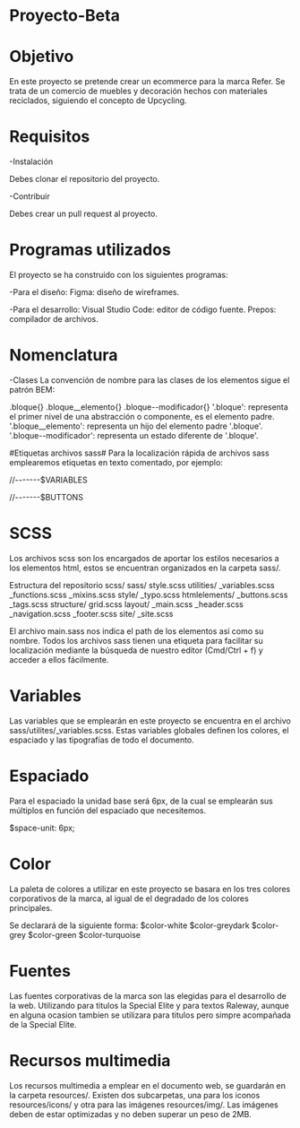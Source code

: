 # Proyecto-Beta
# Objetivo
En este proyecto se pretende crear un ecommerce para la marca Refer. Se trata de un comercio de muebles y decoración hechos con materiales reciclados, siguiendo el concepto de Upcycling.

# Requisitos
-Instalación

Debes clonar el repositorio del proyecto.

-Contribuir

Debes crear un pull request al proyecto.

# Programas utilizados
El proyecto se ha construido con los siguientes programas:

-Para el diseño:
Figma: diseño de wireframes.

-Para el desarrollo:
Visual Studio Code: editor de código fuente.
Prepos: compilador de archivos.

# Nomenclatura
-Clases
La convención de nombre para las clases de los elementos sigue el patrón BEM:

.bloque{}
.bloque__elemento{}
.bloque--modificador{}
'.bloque': representa el primer nivel de una abstracción o componente, es el elemento padre. 
'.bloque__elemento': representa un hijo del elemento padre '.bloque'. 
'.bloque--modificador': representa un estado diferente de '.bloque'.

#Etiquetas archivos sass#
Para la localización rápida de archivos sass emplearemos etiquetas en texto comentado, por ejemplo:

//-------$VARIABLES

//-------$BUTTONS

# SCSS
Los archivos scss son los encargados de aportar los estilos necesarios a los elementos html, estos se encuentran organizados en la carpeta sass/.

Estructura del repositorio scss/
sass/
style.scss
utilities/
_variables.scss
_functions.scss
_mixins.scss
style/
_typo.scss
htmlelements/
_buttons.scss
_tags.scss
structure/
grid.scss
layout/
_main.scss
_header.scss
_navigation.scss
_footer.scss
site/
_site.scss

El archivo main.sass nos indica el path de los elementos así como su nombre. Todos los archivos sass tienen una etiqueta para facilitar su localización mediante la búsqueda de nuestro editor (Cmd/Ctrl + f) y acceder a ellos fácilmente.

# Variables
Las variables que se emplearán en este proyecto se encuentra en el archivo sass/utilites/_variables.scss. Estas variables globales definen los colores, el espaciado y las tipografías de todo el documento.

# Espaciado
Para el espaciado la unidad base será 6px, de la cual se emplearán sus múltiplos en función del espaciado que necesitemos. 

$space-unit: 6px;

# Color
La paleta de colores a utilizar en este proyecto se basara en los tres colores corporativos de la marca, al igual de el degradado de los colores principales.

Se declarará de la siguiente forma: $color-white   $color-greydark   $color-grey   $color-green   $color-turquoise 

# Fuentes
Las fuentes corporativas de la marca son las elegidas para el desarrollo de la web. Utilizando para titulos la Special Elite y para textos Raleway, aunque en alguna ocasion tambien se utilizara para titulos pero simpre acompañada de la Special Elite.

# Recursos multimedia
Los recursos multimedia a emplear en el documento web, se guardarán en la carpeta resources/. Existen dos subcarpetas, una para los iconos resources/icons/ y otra para las imágenes resources/img/. Las imágenes deben de estar optimizadas y no deben superar un peso de 2MB.
